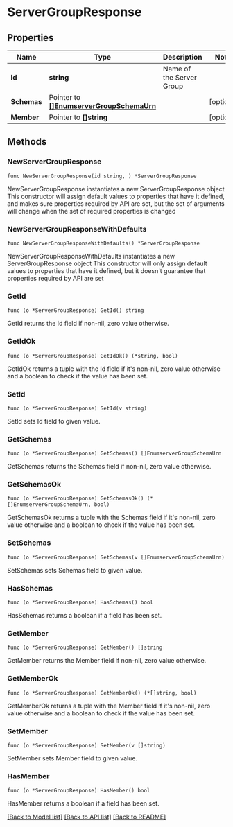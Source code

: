# ServerGroupResponse

## Properties

Name | Type | Description | Notes
------------ | ------------- | ------------- | -------------
**Id** | **string** | Name of the Server Group | 
**Schemas** | Pointer to [**[]EnumserverGroupSchemaUrn**](EnumserverGroupSchemaUrn.md) |  | [optional] 
**Member** | Pointer to **[]string** |  | [optional] 

## Methods

### NewServerGroupResponse

`func NewServerGroupResponse(id string, ) *ServerGroupResponse`

NewServerGroupResponse instantiates a new ServerGroupResponse object
This constructor will assign default values to properties that have it defined,
and makes sure properties required by API are set, but the set of arguments
will change when the set of required properties is changed

### NewServerGroupResponseWithDefaults

`func NewServerGroupResponseWithDefaults() *ServerGroupResponse`

NewServerGroupResponseWithDefaults instantiates a new ServerGroupResponse object
This constructor will only assign default values to properties that have it defined,
but it doesn't guarantee that properties required by API are set

### GetId

`func (o *ServerGroupResponse) GetId() string`

GetId returns the Id field if non-nil, zero value otherwise.

### GetIdOk

`func (o *ServerGroupResponse) GetIdOk() (*string, bool)`

GetIdOk returns a tuple with the Id field if it's non-nil, zero value otherwise
and a boolean to check if the value has been set.

### SetId

`func (o *ServerGroupResponse) SetId(v string)`

SetId sets Id field to given value.


### GetSchemas

`func (o *ServerGroupResponse) GetSchemas() []EnumserverGroupSchemaUrn`

GetSchemas returns the Schemas field if non-nil, zero value otherwise.

### GetSchemasOk

`func (o *ServerGroupResponse) GetSchemasOk() (*[]EnumserverGroupSchemaUrn, bool)`

GetSchemasOk returns a tuple with the Schemas field if it's non-nil, zero value otherwise
and a boolean to check if the value has been set.

### SetSchemas

`func (o *ServerGroupResponse) SetSchemas(v []EnumserverGroupSchemaUrn)`

SetSchemas sets Schemas field to given value.

### HasSchemas

`func (o *ServerGroupResponse) HasSchemas() bool`

HasSchemas returns a boolean if a field has been set.

### GetMember

`func (o *ServerGroupResponse) GetMember() []string`

GetMember returns the Member field if non-nil, zero value otherwise.

### GetMemberOk

`func (o *ServerGroupResponse) GetMemberOk() (*[]string, bool)`

GetMemberOk returns a tuple with the Member field if it's non-nil, zero value otherwise
and a boolean to check if the value has been set.

### SetMember

`func (o *ServerGroupResponse) SetMember(v []string)`

SetMember sets Member field to given value.

### HasMember

`func (o *ServerGroupResponse) HasMember() bool`

HasMember returns a boolean if a field has been set.


[[Back to Model list]](../README.md#documentation-for-models) [[Back to API list]](../README.md#documentation-for-api-endpoints) [[Back to README]](../README.md)


